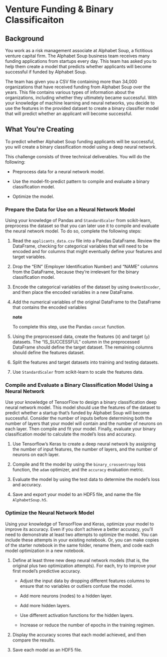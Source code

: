 # Venture Funding & Binary Classificaiton

## Background

You work as a risk management associate at Alphabet Soup, a fictitious venture capital firm. The Alphabet Soup business team receives many funding applications from startups every day. This team has asked you to help them create a model that predicts whether applicants will become successful if funded by Alphabet Soup.

The team has given you a CSV file containing more than 34,000 organizations that have received funding from Alphabet Soup over the years. This file contains various types of information about the organizations, including whether they ultimately became successful. With your knowledge of machine learning and neural networks, you decide to use the features in the provided dataset to create a binary classifier model that will predict whether an applicant will become successful.

## What You're Creating

To predict whether Alphabet Soup funding applicants will be successful, you will create a binary classification model using a deep neural network.

This challenge consists of three technical deliverables. You will do the following:

* Preprocess data for a neural network model.
    
* Use the model-fit-predict pattern to compile and evaluate a binary classification model.
    
* Optimize the model.

### Prepare the Data for Use on a Neural Network Model

Using your knowledge of Pandas and `StandardScaler` from scikit-learn, preprocess the dataset so that you can later use it to compile and evaluate the neural network model. To do so, complete the following steps:

1.  Read the `applicants_data.csv` file into a Pandas DataFrame. Review the DataFrame, checking for categorical variables that will need to be encoded and for columns that might eventually define your features and target variables.
    
2.  Drop the “EIN” (Employer Identification Number) and “NAME” columns from the DataFrame, because they’re irrelevant for the binary classification model.
    
3.  Encode the categorical variables of the dataset by using `OneHotEncoder`, and then place the encoded variables in a new DataFrame.
    
4.  Add the numerical variables of the original DataFrame to the DataFrame that contains the encoded variables
    
    **note**
    
    To complete this step, use the Pandas `concat` function.
    
5.  Using the preprocessed data, create the features (`X`) and target (`y`) datasets. The “IS_SUCCESSFUL” column in the preprocessed DataFrame should define the target dataset. The remaining columns should define the features dataset.
    
6.  Split the features and target datasets into training and testing datasets.
    
7.  Use `StandardScaler` from scikit-learn to scale the features data.
    

### Compile and Evaluate a Binary Classification Model Using a Neural Network

Use your knowledge of TensorFlow to design a binary classification deep neural network model. This model should use the features of the dataset to predict whether a startup that’s funded by Alphabet Soup will become successful. Consider the number of inputs before determining both the number of layers that your model will contain and the number of neurons on each layer. Then compile and fit your model. Finally, evaluate your binary classification model to calculate the model’s loss and accuracy.

1.  Use Tensorflow’s Keras to create a deep neural network by assigning the number of input features, the number of layers, and the number of neurons on each layer.
    
2.  Compile and fit the model by using the `binary_crossentropy` loss function, the `adam` optimizer, and the `accuracy` evaluation metric.
    
3.  Evaluate the model by using the test data to determine the model’s loss and accuracy.
    
4.  Save and export your model to an HDF5 file, and name the file `AlphabetSoup.h5`.
    

### Optimize the Neural Network Model

Using your knowledge of TensorFlow and Keras, optimize your model to improve its accuracy. Even if you don’t achieve a better accuracy, you'll need to demonstrate at least two attempts to optimize the model. You can include these attempts in your existing notebook. Or, you can make copies of the starter notebook in the same folder, rename them, and code each model optimization in a new notebook.

1.  Define at least three new deep neural network models (that is, the original plus two optimization attempts). For each, try to improve your first model’s predictive accuracy.
    
    * Adjust the input data by dropping different features columns to ensure that no variables or outliers confuse the model.
        
    * Add more neurons (nodes) to a hidden layer.
        
    * Add more hidden layers.
        
    * Use different activation functions for the hidden layers.
        
    * Increase or reduce the number of epochs in the training regimen.
        
    
2.  Display the accuracy scores that each model achieved, and then compare the results.
    
3.  Save each model as an HDF5 file.